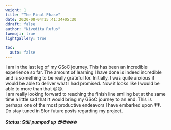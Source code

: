 ```yaml
---
weight: 1
title: "The Final Phase"
date: 2020-08-04T15:41:34+05:30
ddraft: false
author: "Nivedita Rufus"
twemoji: true
lightgallery: true

toc:
  auto: false
---
```


I am in the last leg of my GSoC journey. This has been an incredible experience so far. The amount of learning I have done is indeed incredible and is something to be really grateful for. Initially, I was quite anxious if would be able to deliver what I had promised. Now it looks like I would be able to more than that :relieved::sweat_smile:.  
I am really looking forward to reaching the finish line smiling but at the same time a little sad that it would bring my GSoC journey to an end. This is perhaps one of the most productive endeavors I have embarked upon :heartpulse::heartpulse:.  
Do stay tuned in Sfor future posts regarding my project.

##### Status: Still pumped up :sunglasses::sunglasses::fire::fire::fire: